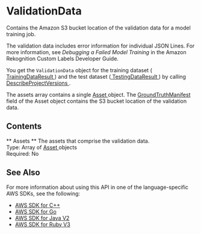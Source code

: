 # ValidationData<a name="API_ValidationData"></a>

Contains the Amazon S3 bucket location of the validation data for a model training job\. 

The validation data includes error information for individual JSON Lines\. For more information, see *Debugging a Failed Model Training* in the Amazon Rekognition Custom Labels Developer Guide\. 

You get the `ValidationData` object for the training dataset \([ TrainingDataResult ](API_TrainingDataResult.md)\) and the test dataset \([ TestingDataResult ](API_TestingDataResult.md)\) by calling [ DescribeProjectVersions ](API_DescribeProjectVersions.md)\. 

The assets array contains a single [ Asset ](API_Asset.md) object\. The [ GroundTruthManifest ](API_GroundTruthManifest.md) field of the Asset object contains the S3 bucket location of the validation data\. 

## Contents<a name="API_ValidationData_Contents"></a>

 ** Assets **   <a name="rekognition-Type-ValidationData-Assets"></a>
The assets that comprise the validation data\.   
Type: Array of [ Asset ](API_Asset.md) objects  
Required: No

## See Also<a name="API_ValidationData_SeeAlso"></a>

For more information about using this API in one of the language\-specific AWS SDKs, see the following:
+  [ AWS SDK for C\+\+](https://docs.aws.amazon.com/goto/SdkForCpp/rekognition-2016-06-27/ValidationData) 
+  [ AWS SDK for Go](https://docs.aws.amazon.com/goto/SdkForGoV1/rekognition-2016-06-27/ValidationData) 
+  [ AWS SDK for Java V2](https://docs.aws.amazon.com/goto/SdkForJavaV2/rekognition-2016-06-27/ValidationData) 
+  [ AWS SDK for Ruby V3](https://docs.aws.amazon.com/goto/SdkForRubyV3/rekognition-2016-06-27/ValidationData) 